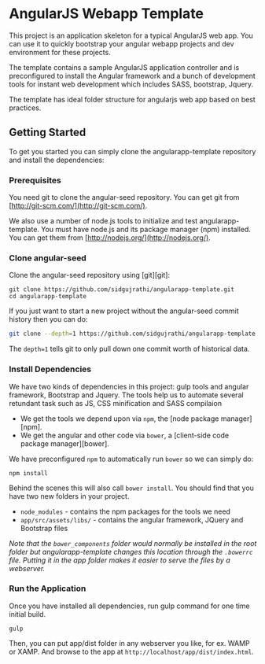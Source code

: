 # AngularJS Webapp Template

This project is an application skeleton for a typical AngularJS web app. You can use it to quickly bootstrap your angular webapp projects and dev environment for these projects.

The template contains a sample AngularJS application controller and is preconfigured to install the Angular framework and a bunch of development tools for instant web development which includes SASS, bootstrap, Jquery.

The template has ideal folder structure for angularjs web app based on best practices.

## Getting Started

To get you started you can simply clone the angularapp-template repository and install the dependencies:

### Prerequisites

You need git to clone the angular-seed repository. You can get git from
[http://git-scm.com/](http://git-scm.com/).

We also use a number of node.js tools to initialize and test angularapp-template. You must have node.js and
its package manager (npm) installed.  You can get them from [http://nodejs.org/](http://nodejs.org/).

### Clone angular-seed

Clone the angular-seed repository using [git][git]:

```
git clone https://github.com/sidgujrathi/angularapp-template.git
cd angularapp-template
```

If you just want to start a new project without the angular-seed commit history then you can do:

```bash
git clone --depth=1 https://github.com/sidgujrathi/angularapp-template.git <your-project-name>
```

The `depth=1` tells git to only pull down one commit worth of historical data.

### Install Dependencies

We have two kinds of dependencies in this project: gulp tools and angular framework, Bootstrap and Jquery.  The tools help
us to automate several retundant task such as JS, CSS minification and SASS compilaion

* We get the tools we depend upon via `npm`, the [node package manager][npm].
* We get the angular and other code via `bower`, a [client-side code package manager][bower].

We have preconfigured `npm` to automatically run `bower` so we can simply do:

```
npm install
```

Behind the scenes this will also call `bower install`.  You should find that you have two new
folders in your project.

* `node_modules` - contains the npm packages for the tools we need
* `app/src/assets/libs/` - contains the angular framework, JQuery and Bootstrap files

*Note that the `bower_components` folder would normally be installed in the root folder but
angularapp-template changes this location through the `.bowerrc` file.  Putting it in the app folder makes
it easier to serve the files by a webserver.*

### Run the Application
Once you have installed all dependencies, run gulp command for one time initial build.
```
gulp
```
Then, you can put app/dist folder in any webserver you like, for ex. WAMP or XAMP.
And browse to the app at `http://localhost/app/dist/index.html`.
